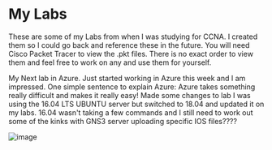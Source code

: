 # My Labs
These are some of my Labs from when I was studying for CCNA.
I created them so I could go back and reference these in the future.
You will need Cisco Packet Tracer to view the .pkt files. There is no
exact order to view them and feel free to work on any and use them for 
yourself. 

My Next lab in Azure. Just started working in Azure this week and I am 
impressed. One simple sentence to explain Azure: Azure takes something really 
difficult and makes it really easy! Made some changes to lab I was using 
the 16.04 LTS UBUNTU server but switched to 18.04 and updated it on my labs.
16.04 wasn't taking a few commands and I still need to work out some of the kinks
with GNS3 server uploading specific IOS files????

![image](https://user-images.githubusercontent.com/78753943/114336219-4df45f00-9b03-11eb-949c-769f17ca6727.png)



